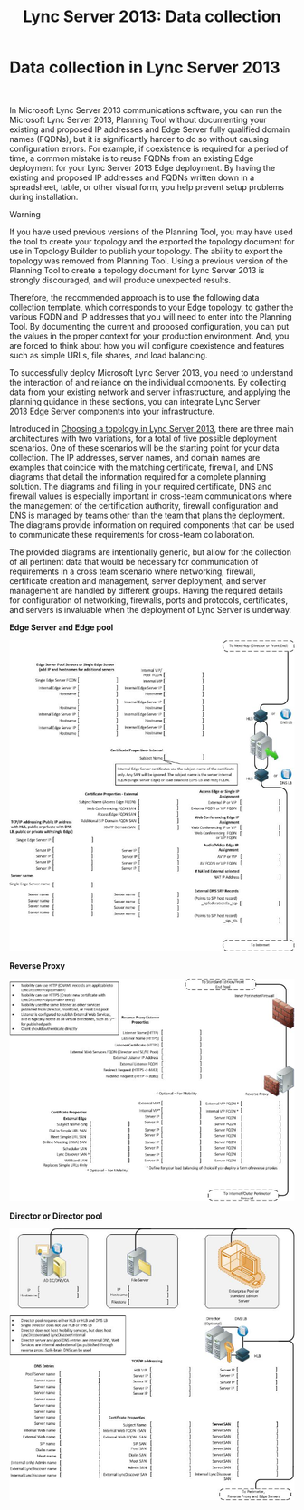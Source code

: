 ﻿---
title: 'Lync Server 2013: Data collection'
TOCTitle: Data collection
ms:assetid: e40b03e5-455d-4bbc-831a-c61b1380db53
ms:mtpsurl: https://technet.microsoft.com/en-us/library/Gg399008(v=OCS.15)
ms:contentKeyID: 48185722
ms.date: 07/23/2014
mtps_version: v=OCS.15
---

# Data collection in Lync Server 2013

 


In Microsoft Lync Server 2013 communications software, you can run the Microsoft Lync Server 2013, Planning Tool without documenting your existing and proposed IP addresses and Edge Server fully qualified domain names (FQDNs), but it is significantly harder to do so without causing configuration errors. For example, if coexistence is required for a period of time, a common mistake is to reuse FQDNs from an existing Edge deployment for your Lync Server 2013 Edge deployment. By having the existing and proposed IP addresses and FQDNs written down in a spreadsheet, table, or other visual form, you help prevent setup problems during installation.


> [!WARNING]
> If you have used previous versions of the Planning Tool, you may have used the tool to create your topology and the exported the topology document for use in Topology Builder to publish your topology. The ability to export the topology was removed from Planning Tool. Using a previous version of the Planning Tool to create a topology document for Lync Server 2013 is strongly discouraged, and will produce unexpected results.



Therefore, the recommended approach is to use the following data collection template, which corresponds to your Edge topology, to gather the various FQDN and IP addresses that you will need to enter into the Planning Tool. By documenting the current and proposed configuration, you can put the values in the proper context for your production environment. And, you are forced to think about how you will configure coexistence and features such as simple URLs, file shares, and load balancing.

To successfully deploy Microsoft Lync Server 2013, you need to understand the interaction of and reliance on the individual components. By collecting data from your existing network and server infrastructure, and applying the planning guidance in these sections, you can integrate Lync Server 2013 Edge Server components into your infrastructure.

Introduced in [Choosing a topology in Lync Server 2013](lync-server-2013-choosing-a-topology.md), there are three main architectures with two variations, for a total of five possible deployment scenarios. One of these scenarios will be the starting point for your data collection. The IP addresses, server names, and domain names are examples that coincide with the matching certificate, firewall, and DNS diagrams that detail the information required for a complete planning solution. The diagrams and filling in your required certificate, DNS and firewall values is especially important in cross-team communications where the management of the certification authority, firewall configuration and DNS is managed by teams other than the team that plans the deployment. The diagrams provide information on required components that can be used to communicate these requirements for cross-team collaboration.

The provided diagrams are intentionally generic, but allow for the collection of all pertinent data that would be necessary for communication of requirements in a cross team scenario where networking, firewall, certificate creation and management, server deployment, and server management are handled by different groups. Having the required details for configuration of networking, firewalls, ports and protocols, certificates, and servers is invaluable when the deployment of Lync Server is underway.

**Edge Server and Edge pool**

![7624717a-ce99-4ae8-a929-2c4d74a2e47d](images/Gg399008.7624717a-ce99-4ae8-a929-2c4d74a2e47d(OCS.15).jpg "7624717a-ce99-4ae8-a929-2c4d74a2e47d")

**Reverse Proxy**

![cf63fc50-2d11-4334-afc8-2d664ba1b6bb](images/Gg399008.cf63fc50-2d11-4334-afc8-2d664ba1b6bb(OCS.15).jpg "cf63fc50-2d11-4334-afc8-2d664ba1b6bb")

**Director or Director pool**

![56ba29ff-1309-4d5d-bf5c-35372169e947](images/Gg399008.56ba29ff-1309-4d5d-bf5c-35372169e947(OCS.15).jpg "56ba29ff-1309-4d5d-bf5c-35372169e947")

